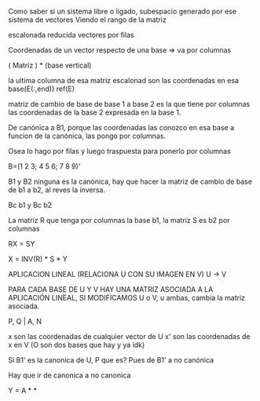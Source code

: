 Como saber si un sistema libre o ligado, subespacio generado por ese sistema de vectores
Viendo el rango de la matriz

escalonada reducida vectores por filas 


Coordenadas de un vector respecto de una base => va por columnas

( Matriz ) * (base vertical)

la ultima columna de esa matriz escalonad son las coordenadas en esa base(E(:,end))
ref(E)

matriz de cambio de base de base 1 a base 2 es la que tiene por columnas las coordenadas de la base 2 expresada en la base 1.

De canónica a B1, porque las coordenadas las conozco en esa base a funcion de la canónica, las pongo por columnas.

Osea lo hago por filas y luego traspuesta para ponerlo por columnas

B=(1 2 3; 4 5 6; 7 8 9)'


B1 y B2 ninguna es la canónica, hay que hacer la matriz de cambio de base de b1 a b2, al reves la inversa.

Bc b1 y Bc b2

La matriz R que tenga por columnas la base b1, la matriz S es b2 por columnas


RX = SY 

X = INV(R) * S * Y

APLICACION LINEAL (RELACIONA U CON SU IMAGEN EN V)
U -> V

PARA CADA BASE DE U Y V HAY UNA MATRIZ ASOCIADA A LA APLICACIÓN LINEAL, SI MODIFICAMOS U o V, u ambas, cambia la matriz asociada.

P, Q | A, N

x son las coordenadas de cualquier vector de U
x' son las coordenadas de x en V (O son dos bases que hay y ya idk)

Si B1' es la canonica de U, P que es? Pues de B1' a no canónica

Hay que ir de canonica a no canonica

Y = A * *